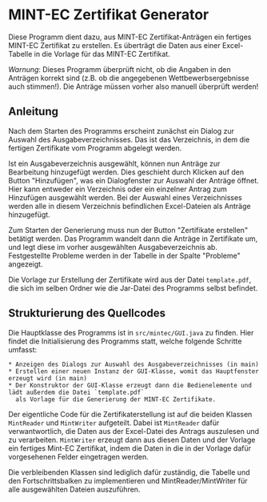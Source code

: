 # MINT-EC Zertifikat Generator

Diese Programm dient dazu, aus MINT-EC Zertifikat-Anträgen ein fertiges MINT-EC Zertifikat zu 
erstellen. Es überträgt die Daten aus einer Excel-Tabelle in die Vorlage für das MINT-EC Zertifikat.

*Warnung*: Dieses Programm überprüft nicht, ob die Angaben in den Anträgen korrekt sind (z.B.
ob die angegebenen Wettbewerbsergebnisse auch stimmen!). Die Anträge müssen vorher also manuell
überprüft werden!

## Anleitung

Nach dem Starten des Programms erscheint zunächst ein Dialog zur Auswahl des Ausgabeverzeichnisses.
Das ist das Verzeichnis, in dem die fertigen Zertifikate vom Programm abgelegt werden.

Ist ein Ausgabeverzeichnis ausgewählt, können nun Anträge zur Bearbeitung hinzugefügt werden.
Dies geschieht durch Klicken auf den Button "Hinzufügen", was ein Dialogfenster zur Auswahl
der Anträge öffnet. Hier kann entweder ein Verzeichnis oder ein einzelner Antrag
zum Hinzufügen ausgewählt werden. Bei der Auswahl eines Verzeichnisses werden alle in diesem
Verzeichnis befindlichen Excel-Dateien als Anträge hinzugefügt.

Zum Starten der Generierung muss nun der Button "Zertifikate erstellen" betätigt werden.
Das Programm wandelt dann die Anträge in Zertifikate um, und legt diese im vorher ausgewählten
Ausgabeverzeichnis ab. Festgestellte Probleme werden in der Tabelle in der Spalte "Probleme"
angezeigt.

Die Vorlage zur Erstellung der Zertifikate wird aus der Datei `template.pdf`, die sich im selben
Ordner wie die Jar-Datei des Programms selbst befindet.

## Strukturierung des Quellcodes

Die Hauptklasse des Programms ist in `src/mintec/GUI.java` zu finden. Hier findet die Initialisierung des
Programms statt, welche folgende Schritte umfasst:

    * Anzeigen des Dialogs zur Auswahl des Ausgabeverzeichnisses (in main)
    * Erstellen einer neuen Instanz der GUI-Klasse, womit das Hauptfenster erzeugt wird (in main)
    * Der Konstruktor der GUI-Klasse erzeugt dann die Bedienelemente und lädt außerdem die Datei `template.pdf`
      als Vorlage für die Generierung der MINT-EC Zertifikate.

Der eigentliche Code für die Zertifikaterstellung ist auf die beiden Klassen `MintReader` und `MintWriter` aufgeteilt.
Dabei ist `MintReader` dafür verwantwortlich, die Daten aus der Excel-Datei des Antrags auszulesen und zu verarbeiten.
`MintWriter` erzeugt dann aus diesen Daten und der Vorlage ein fertiges Mint-EC Zertifikat, indem die Daten in die
in der Vorlage dafür vorgesehenen Felder eingetragen werden.

Die verbleibenden Klassen sind lediglich dafür zuständig, die Tabelle und den Fortschrittsbalken zu implementieren
und MintReader/MintWriter für alle ausgewählten Dateien auszuführen.